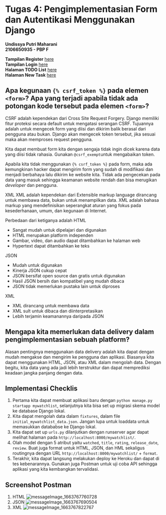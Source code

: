 # Tugas 4: Pengimplementasian Form dan Autentikasi Menggunakan Django

**Undissya Putri Maharani**<br/>
**2106650935 - PBP F**

**Tampilan Register** [here](http://localhost:8000/todolist/register/)<br/>
**Tampilan Login** [here](http://localhost:8000/todolist/login/)<br/>
**Halaman TODO List** [here](http://localhost:8000/todolist/)<br/>
**Halaman New Task** [here](http://localhost:8000/todolist/create-task/)<br/>

##  Apa kegunaan `{% csrf_token %}` pada elemen `<form>`? Apa yang terjadi apabila tidak ada potongan kode tersebut pada elemen `<form>`? ## 

CSRF adalah kependekan dari Cross Site Request Forgery. Django memiliki fitur proteksi secara default untuk mengatasi serangan CSRF. Tujuannya adalah untuk mengecek form yang diisi dan dikirim balik berasal dari pengguna atau bukan. Django akan mengecek token tersebut, jika sesuai maka akan memproses request pengguna.<br/>

Kita dapat membuat form kita dengan sengaja tidak ingin dicek karena data yang diisi tidak rahasia. Gunakan `@csrf_exempt`untuk mengabaikan token.<br/>

Apabila kita tidak menggunakan `{% csrf_token %}` pada form, maka ada kemungkinan hacker dapat mengirim form yang sudah di modifikasi dan menjadi berbahaya lalu dikirim ke website kita. Tidak ada pengecekan pada data yang masuk sehingga keamanan website rendah dan bisa merugikan *developer* dan pengguna.<br/>




XML
XML adalah kependekan dari Extensible markup language dirancang untuk membawa data, bukan untuk menampilkan data. XML adalah bahasa markup yang mendefinisikan seperangkat aturan yang fokus pada kesederhanaan, umum, dan kegunaan di Internet.<br/>

Perbedaan dari ketiganya adalah
HTML
- Sangat mudah untuk dipelajari dan digunakan
- HTML merupakan platform independen
- Gambar, video, dan audio dapat ditambahkan ke halaman web
- Hypertext dapat ditambahkan ke teks<br/>

JSON
- Mudah untuk digunakan
- Kinerja JSON cukup cepat
- JSON bersifat open source dan gratis untuk digunakan
- Hasil JSON bersih dan kompatibel yang mudah dibaca
- JSON tidak memerlukan pustaka lain untuk diproses<br/>

XML
- XML dirancang untuk membawa data
- XML sult untuk dibaca dan diinterpretasikan
- Lebih terjamin keamanannya daripada JSON<br/>

## Mengapa kita memerlukan data delivery dalam pengimplementasian sebuah platform? ##

Alasan pentingnya menggunakan data delivery adalah kita dapat dengan mudah mengakse dan mengirim ke pengguna dan aplikasi. Biasanya kita dapat menggunakan HTML, JSON, atau XML dalam mengolah data. Dengan begitu, kita data yang ada jadi lebih terstruktur dan dapat memprediksi keadaan jangka panjang dengan data.<br/>

## Implementasi Checklis ##

1. Pertama kita dapat membuat aplikasi baru dengan `python manage.py startapp mywatchlist`, selanjutnya kita bisa set up migrasi skema model ke database Django lokal.
2. Kita dapat mengolah data dalam `fixtures`, dalam file `initial_mywatchlist_data.json`. Jangan lupa untuk loaddata untuk memasukkan datababse ke Django lokal.
3. Kita dapat set up `urls.py` dilanjutkan dengan runserver agar dapat melihat halaman pada `http://localhost:8000/mywatchlist/`.
4. Olah model dengan 5 atribut yaitu `watched`, `title`, `rating`, `release_date`, `review`. Buat juga format untuk HTML, JSON, dan HML sekaligus routingnya dengan URL `http://localhost:8000/mywatchlist/` + `format`.
5. Terakhir, kita dapat langsung melakukan deploy ke Heroku dan dapat di tes kebenarannya. Gunakan juga Postman untuk uji coba API sehingga aplikasi yang kita kembangkan tervalidasi.

## Screenshot Postman ##
1. HTML
![messageImage_1663767760728](https://user-images.githubusercontent.com/112463909/191523457-b2f3590f-eb17-4582-88d0-69fa64a44df8.jpg)
2. JSON
![messageImage_1663767690504](https://user-images.githubusercontent.com/112463909/191522841-ee3a0f93-4eda-4523-8269-87911b06bed9.jpg)
3. XML
![messageImage_1663767822767](https://user-images.githubusercontent.com/112463909/191524565-7b0cd721-f796-4955-a804-69e323cd08ec.jpg)
